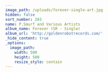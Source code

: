 ```yaml
---
image_path: /uploads/forever-single-art.jpg
hidden: false
sort_number: 203
name: P.Smurf and Various Artists
album_name: Forever (SR - Single)
album_url: 'http://goldenrobotrecords.com/'
_hide_content: true
_options:
  image_path:
    width: 500
    height: 500
    resize_style: contain
---
```


